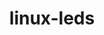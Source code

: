 ---
parent_project: linux
permalink: /engineering/projects/linux/linux-leds/
project_link_name: linux-leds
project_stats: 'true'
project_url: n/a
title: linux-leds
image: /assets/images/projects/kernel.png
---
